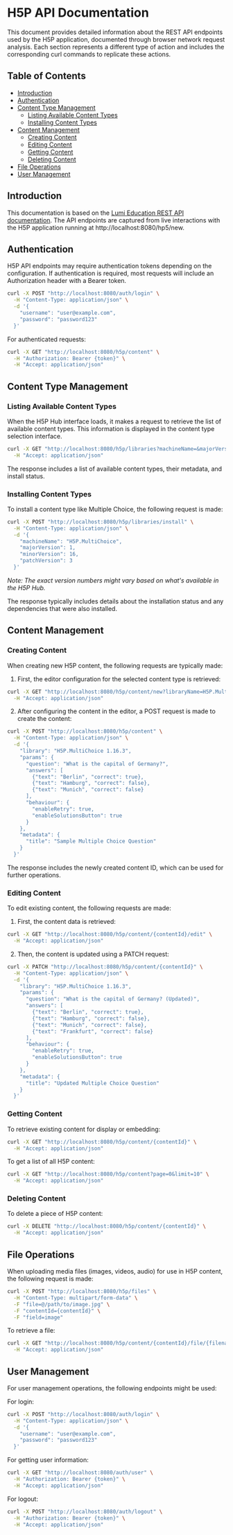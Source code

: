 # H5P API Documentation

This document provides detailed information about the REST API endpoints used by the H5P application, documented through browser network request analysis. Each section represents a different type of action and includes the corresponding curl commands to replicate these actions.

## Table of Contents
- [Introduction](#introduction)
- [Authentication](#authentication)
- [Content Type Management](#content-type-management)
  - [Listing Available Content Types](#listing-available-content-types)
  - [Installing Content Types](#installing-content-types)
- [Content Management](#content-management)
  - [Creating Content](#creating-content)
  - [Editing Content](#editing-content)
  - [Getting Content](#getting-content)
  - [Deleting Content](#deleting-content)
- [File Operations](#file-operations)
- [User Management](#user-management)

## Introduction

This documentation is based on the [Lumi Education REST API documentation](https://docs.lumi.education/usage/rest). The API endpoints are captured from live interactions with the H5P application running at http://localhost:8080/hp5/new.

## Authentication

H5P API endpoints may require authentication tokens depending on the configuration. If authentication is required, most requests will include an Authorization header with a Bearer token.

```bash
curl -X POST "http://localhost:8080/auth/login" \
  -H "Content-Type: application/json" \
  -d '{
    "username": "user@example.com",
    "password": "password123"
  }'
```

For authenticated requests:

```bash
curl -X GET "http://localhost:8080/h5p/content" \
  -H "Authorization: Bearer {token}" \
  -H "Accept: application/json"
```

## Content Type Management

### Listing Available Content Types

When the H5P Hub interface loads, it makes a request to retrieve the list of available content types. This information is displayed in the content type selection interface.

```bash
curl -X GET "http://localhost:8080/h5p/libraries?machineName=&majorVersion=&minorVersion=&patch=&runnable=1&page=0" \
  -H "Accept: application/json"
```

The response includes a list of available content types, their metadata, and install status.

### Installing Content Types

To install a content type like Multiple Choice, the following request is made:

```bash
curl -X POST "http://localhost:8080/h5p/libraries/install" \
  -H "Content-Type: application/json" \
  -d '{
    "machineName": "H5P.MultiChoice",
    "majorVersion": 1,
    "minorVersion": 16,
    "patchVersion": 3
  }'
```

*Note: The exact version numbers might vary based on what's available in the H5P Hub.*

The response typically includes details about the installation status and any dependencies that were also installed.

## Content Management

### Creating Content

When creating new H5P content, the following requests are typically made:

1. First, the editor configuration for the selected content type is retrieved:

```bash
curl -X GET "http://localhost:8080/h5p/content/new?libraryName=H5P.MultiChoice&majorVersion=1&minorVersion=16&patchVersion=3" \
  -H "Accept: application/json"
```

2. After configuring the content in the editor, a POST request is made to create the content:

```bash
curl -X POST "http://localhost:8080/h5p/content" \
  -H "Content-Type: application/json" \
  -d '{
    "library": "H5P.MultiChoice 1.16.3",
    "params": {
      "question": "What is the capital of Germany?",
      "answers": [
        {"text": "Berlin", "correct": true},
        {"text": "Hamburg", "correct": false},
        {"text": "Munich", "correct": false}
      ],
      "behaviour": {
        "enableRetry": true,
        "enableSolutionsButton": true
      }
    },
    "metadata": {
      "title": "Sample Multiple Choice Question"
    }
  }'
```

The response includes the newly created content ID, which can be used for further operations.

### Editing Content

To edit existing content, the following requests are made:

1. First, the content data is retrieved:

```bash
curl -X GET "http://localhost:8080/h5p/content/{contentId}/edit" \
  -H "Accept: application/json"
```

2. Then, the content is updated using a PATCH request:

```bash
curl -X PATCH "http://localhost:8080/h5p/content/{contentId}" \
  -H "Content-Type: application/json" \
  -d '{
    "library": "H5P.MultiChoice 1.16.3",
    "params": {
      "question": "What is the capital of Germany? (Updated)",
      "answers": [
        {"text": "Berlin", "correct": true},
        {"text": "Hamburg", "correct": false},
        {"text": "Munich", "correct": false},
        {"text": "Frankfurt", "correct": false}
      ],
      "behaviour": {
        "enableRetry": true,
        "enableSolutionsButton": true
      }
    },
    "metadata": {
      "title": "Updated Multiple Choice Question"
    }
  }'
```

### Getting Content

To retrieve existing content for display or embedding:

```bash
curl -X GET "http://localhost:8080/h5p/content/{contentId}" \
  -H "Accept: application/json"
```

To get a list of all H5P content:

```bash
curl -X GET "http://localhost:8080/h5p/content?page=0&limit=10" \
  -H "Accept: application/json"
```

### Deleting Content

To delete a piece of H5P content:

```bash
curl -X DELETE "http://localhost:8080/h5p/content/{contentId}" \
  -H "Accept: application/json"
```

## File Operations

When uploading media files (images, videos, audio) for use in H5P content, the following request is made:

```bash
curl -X POST "http://localhost:8080/h5p/files" \
  -H "Content-Type: multipart/form-data" \
  -F "file=@/path/to/image.jpg" \
  -F "contentId={contentId}" \
  -F "field=image"
```

To retrieve a file:

```bash
curl -X GET "http://localhost:8080/h5p/content/{contentId}/file/{filename}" \
  -H "Accept: application/json"
```

## User Management

For user management operations, the following endpoints might be used:

For login:

```bash
curl -X POST "http://localhost:8080/auth/login" \
  -H "Content-Type: application/json" \
  -d '{
    "username": "user@example.com",
    "password": "password123"
  }'
```

For getting user information:

```bash
curl -X GET "http://localhost:8080/auth/user" \
  -H "Authorization: Bearer {token}" \
  -H "Accept: application/json"
```

For logout:

```bash
curl -X POST "http://localhost:8080/auth/logout" \
  -H "Authorization: Bearer {token}" \
  -H "Accept: application/json"
```